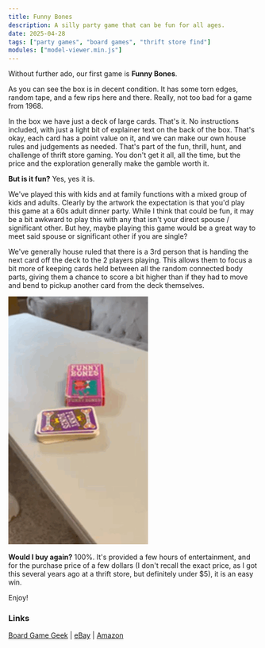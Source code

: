 ```yaml
---
title: Funny Bones
description: A silly party game that can be fun for all ages.
date: 2025-04-28
tags: ["party games", "board games", "thrift store find"]
modules: ["model-viewer.min.js"]
---
```



Without further ado, our first game is __Funny Bones__. 

<model-viewer class="model-viewer" src="./Funny-Bones.glb" ios-src="./Funny-Bones.usdz" poster="./funny-bones.png" alt="Funny Bones 3D Model scan" camera-controls ar loading="eager"></model-viewer>

As you can see the box is in decent condition.  It has some torn edges, random tape, and a few rips here and there.  Really, not too bad for a game from 1968.

In the box we have just a deck of large cards.  That's it.  No instructions included, with just a light bit of explainer text on the back of the box.  That's okay, each card has a point value on it, and we can make our own house rules and judgements as needed.  That's part of the fun, thrill, hunt, and challenge of thrift store gaming.  You don't get it all, all the time, but the price and the exploration generally make the gamble worth it.

<model-viewer class="model-viewer" src="./funny-bones-on-table.glb" ios-src="./funny-bones-on-table.usdz" poster="./funny-bones.png" alt="Funny Bones 3D Model scan" camera-controls ar loading="eager" ar-placement="wall"></model-viewer>

__But is it fun?__
Yes, yes it is.

We've played this with kids and at family functions with a mixed group of kids and adults.  Clearly by the artwork the expectation is that you'd play this game at a 60s adult dinner party.  While I think that could be fun, it may be a bit awkward to play this with any that isn't your direct spouse / significant other.  But hey, maybe playing this game would be a great way to meet said spouse or significant other if you are single?

We've generally house ruled that there is a 3rd person that is handing the next card off the deck to the 2 players playing.  This allows them to focus a bit more of keeping cards held between all the random connected body parts, giving them a chance to score a bit higher than if they had to move and bend to pickup another card from the deck themselves.

<div class="center-image">
    <img src="./funny-bones.gif" class="gif-viewer" alt="A gif showing Funny Bones with the pieces in play">
</div>

__Would I buy again?__
100%.  It's provided a few hours of entertainment, and for the purchase price of a few dollars (I don't recall the exact price, as I got this several years ago at a thrift store, but definitely under $5), it is an easy win.

Enjoy!

### Links

[Board Game Geek](https://boardgamegeek.com/boardgame/4509/funny-bones)  |  [eBay](https://www.ebay.com/sch/i.html?_nkw=funny+bones+card+game&_sacat=0&_from=R40&_trksid=p4432023.m570.l1311)  |  [Amazon](https://www.amazon.com/Parker-Brothers-Funny-Bones-People/dp/B000SJ5WL0)


